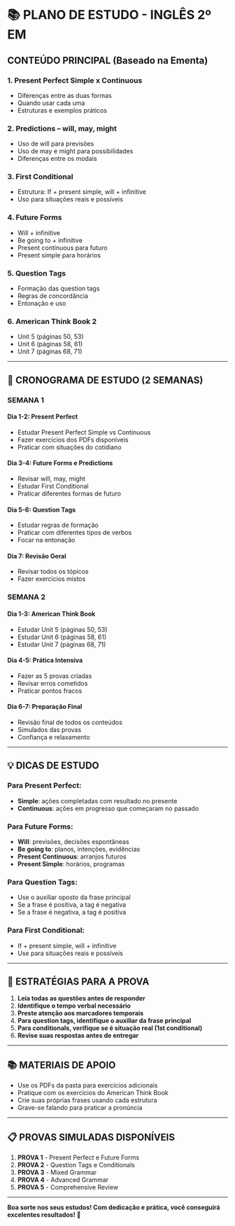 # 📚 PLANO DE ESTUDO - INGLÊS 2º EM

## **CONTEÚDO PRINCIPAL (Baseado na Ementa)**

### **1. Present Perfect Simple x Continuous**
- Diferenças entre as duas formas
- Quando usar cada uma
- Estruturas e exemplos práticos

### **2. Predictions – will, may, might**
- Uso de will para previsões
- Uso de may e might para possibilidades
- Diferenças entre os modais

### **3. First Conditional**
- Estrutura: If + present simple, will + infinitive
- Uso para situações reais e possíveis

### **4. Future Forms**
- Will + infinitive
- Be going to + infinitive
- Present continuous para futuro
- Present simple para horários

### **5. Question Tags**
- Formação das question tags
- Regras de concordância
- Entonação e uso

### **6. American Think Book 2**
- Unit 5 (páginas 50, 53)
- Unit 6 (páginas 58, 61)  
- Unit 7 (páginas 68, 71)

---

## 📅 CRONOGRAMA DE ESTUDO (2 SEMANAS)

### **SEMANA 1**

#### **Dia 1-2: Present Perfect**
- Estudar Present Perfect Simple vs Continuous
- Fazer exercícios dos PDFs disponíveis
- Praticar com situações do cotidiano

#### **Dia 3-4: Future Forms e Predictions**
- Revisar will, may, might
- Estudar First Conditional
- Praticar diferentes formas de futuro

#### **Dia 5-6: Question Tags**
- Estudar regras de formação
- Praticar com diferentes tipos de verbos
- Focar na entonação

#### **Dia 7: Revisão Geral**
- Revisar todos os tópicos
- Fazer exercícios mistos

### **SEMANA 2**

#### **Dia 1-3: American Think Book**
- Estudar Unit 5 (páginas 50, 53)
- Estudar Unit 6 (páginas 58, 61)
- Estudar Unit 7 (páginas 68, 71)

#### **Dia 4-5: Prática Intensiva**
- Fazer as 5 provas criadas
- Revisar erros cometidos
- Praticar pontos fracos

#### **Dia 6-7: Preparação Final**
- Revisão final de todos os conteúdos
- Simulados das provas
- Confiança e relaxamento

---

## 💡 DICAS DE ESTUDO

### **Para Present Perfect:**
- **Simple**: ações completadas com resultado no presente
- **Continuous**: ações em progresso que começaram no passado

### **Para Future Forms:**
- **Will**: previsões, decisões espontâneas
- **Be going to**: planos, intenções, evidências
- **Present Continuous**: arranjos futuros
- **Present Simple**: horários, programas

### **Para Question Tags:**
- Use o auxiliar oposto da frase principal
- Se a frase é positiva, a tag é negativa
- Se a frase é negativa, a tag é positiva

### **Para First Conditional:**
- If + present simple, will + infinitive
- Use para situações reais e possíveis

---

## 🎯 ESTRATÉGIAS PARA A PROVA

1. **Leia todas as questões antes de responder**
2. **Identifique o tempo verbal necessário**
3. **Preste atenção aos marcadores temporais**
4. **Para question tags, identifique o auxiliar da frase principal**
5. **Para conditionals, verifique se é situação real (1st conditional)**
6. **Revise suas respostas antes de entregar**

---

## 📚 MATERIAIS DE APOIO

- Use os PDFs da pasta para exercícios adicionais
- Pratique com os exercícios do American Think Book
- Crie suas próprias frases usando cada estrutura
- Grave-se falando para praticar a pronúncia

---

## 📋 PROVAS SIMULADAS DISPONÍVEIS

1. **PROVA 1** - Present Perfect e Future Forms
2. **PROVA 2** - Question Tags e Conditionals
3. **PROVA 3** - Mixed Grammar
4. **PROVA 4** - Advanced Grammar
5. **PROVA 5** - Comprehensive Review

---

**Boa sorte nos seus estudos! Com dedicação e prática, você conseguirá excelentes resultados! 🚀**
